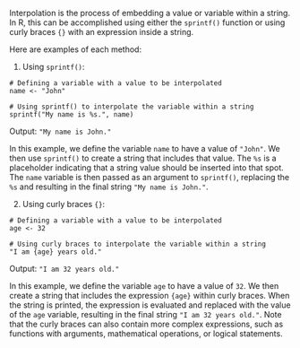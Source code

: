 Interpolation is the process of embedding a value or variable within a string. In R, this can be accomplished using either the `sprintf()` function or using curly braces `{}` with an expression inside a string.

Here are examples of each method:

1. Using `sprintf()`:

```
# Defining a variable with a value to be interpolated
name <- "John"

# Using sprintf() to interpolate the variable within a string
sprintf("My name is %s.", name)
```

Output: `"My name is John."`

In this example, we define the variable `name` to have a value of `"John"`. We then use `sprintf()` to create a string that includes that value. The `%s` is a placeholder indicating that a string value should be inserted into that spot. The `name` variable is then passed as an argument to `sprintf()`, replacing the `%s` and resulting in the final string `"My name is John."`.

2. Using curly braces `{}`:

```
# Defining a variable with a value to be interpolated
age <- 32

# Using curly braces to interpolate the variable within a string
"I am {age} years old."
```

Output: `"I am 32 years old."`

In this example, we define the variable `age` to have a value of `32`. We then create a string that includes the expression `{age}` within curly braces. When the string is printed, the expression is evaluated and replaced with the value of the `age` variable, resulting in the final string `"I am 32 years old."`. Note that the curly braces can also contain more complex expressions, such as functions with arguments, mathematical operations, or logical statements.